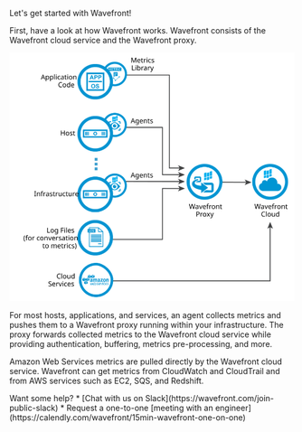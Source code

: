 <div class="container-fluid">
<div class="row">
<p class="lead">Let's get started with Wavefront!</p>
</div>
<div>
<p>First, have a look at how Wavefront works. Wavefront consists of the Wavefront cloud service and the Wavefront proxy.</p>

<img src="images/wavefront_architecture.svg" alt="Integrations Architecture"></img>

<p>For most hosts, applications, and services, an agent collects metrics and pushes them to a Wavefront proxy running within your infrastructure. The proxy forwards collected metrics to the Wavefront cloud service while providing authentication, buffering, metrics pre-processing, and more.</p>

<p>Amazon Web Services metrics are pulled directly by the Wavefront cloud service. Wavefront can get metrics from CloudWatch and CloudTrail and from AWS services such as EC2, SQS, and Redshift.</p>
</div>
Want some help?
* [Chat with us on Slack](https://wavefront.com/join-public-slack)
* Request a one-to-one [meeting with an engineer](https://calendly.com/wavefront/15min-wavefront-one-on-one)
</div>
